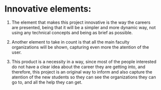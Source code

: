 # Innovative elements:

 1. The element that makes this project innovative is the way the careers are presented, being that it will be a simpler and more dynamic way, not using any technical concepts and being as brief as possible.

  2. Another element to take in count is that all the main faculty organizations will be shown, capturing even more the atention of the user.

  3. This product is a necessity in a way, since most of the people interested do not have a clear idea about the career they are getting into, and therefore, this project is an original way to inform and also capture the atention of the new students so they can see the organizations they can go to, and all the help they can get.
